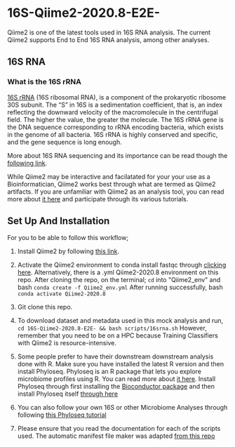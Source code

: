 # 16S-Qiime2-2020.8-E2E-
Qiime2 is one of the latest tools used in 16S RNA analysis. The current Qiime2 supports End to End 16S RNA analysis, among other analyses.

## 16S RNA

### What is the 16S rRNA

[16S rRNA](https://www.cd-genomics.com/16S-18S-ITS-Amplicon-Sequencing.html) (16S ribosomal RNA), is a component of the prokaryotic ribosome 30S subunit. The “S” in 16S is a sedimentation coefficient, that is, an index reflecting the downward velocity of the macromolecule in the centrifugal field. The higher the value, the greater the molecule. The 16S rRNA gene is the DNA sequence corresponding to rRNA encoding bacteria, which exists in the genome of all bacteria. 16S rRNA is highly conserved and specific, and the gene sequence is long enough.

More about 16S RNA sequencing and its importance can be read though the [following link](https://www.cd-genomics.com/blog/16s-rrna-one-of-the-most-important-rrnas/).

While Qiime2 may be interactive and facilatated for your your use as a Bioinformatician, Qiime2 works best through what are termed as Qiime2 artifacts. If you are unfamiliar with Qiime2 as an analysis tool, you can read more about [it here](https://docs.qiime2.org/2020.8/) and participate through its various tutorials.

## Set Up And Installation

For you to be able to follow this workflow;

1. Install Qiime2 by following [this link](https://docs.qiime2.org/2020.8/install/native/).

2. Activate the Qiime2 environment to conda install fastqc through [clicking here](https://anaconda.org/bioconda/fastqc). Alternatively, there is a .yml Qiime2-2020.8 environment on this repo. After cloning the repo, on the terminal; `cd` into "Qiime2_env" and bash `conda create -f Qiime2_env.yml` After running successfully, bash `conda activate Qiime2-2020.8`

3. Git clone this repo.

4. To download dataset and metadata used in this mock analysis and run, `cd 16S-Qiime2-2020.8-E2E- && bash scripts/16srna.sh` However, remember that you need to be on a HPC because Training Classifiers with Qiime2 is resource-intensive.

5. Some people prefer to have their downstream downstream analysis done with R. Make sure you have installed the latest R version and then install Phyloseq. Phyloseq is an R package that lets you explore microbiome profiles using R. You can read more about [it here](https://joey711.github.io/phyloseq/). Install Phyloseq through first installing the [Bioconductor package](https://bioconductor.org/install/) and then install Phyloseq itself [through here](http://bioconductor.org/packages/release/bioc/html/phyloseq.html)

6. You can also follow your own 16S or other Microbiome Analyses through following [this Phyloseq tutorial](https://vaulot.github.io/tutorials/Phyloseq_tutorial.html)

7. Please ensure that you read the documentation for each of the scripts used. The automatic manifest file maker was adapted [from this repo](https://github.com/Micro-Biology/BasicBashCode/blob/master/BasicScripts/Q2_manifest_maker.py)
